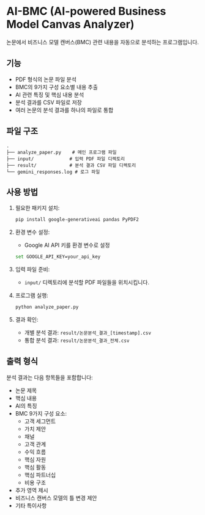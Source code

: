 # AI-BMC (AI-powered Business Model Canvas Analyzer)

논문에서 비즈니스 모델 캔버스(BMC) 관련 내용을 자동으로 분석하는 프로그램입니다.

## 기능

- PDF 형식의 논문 파일 분석
- BMC의 9가지 구성 요소별 내용 추출
- AI 관련 특징 및 핵심 내용 분석
- 분석 결과를 CSV 파일로 저장
- 여러 논문의 분석 결과를 하나의 파일로 통합

## 파일 구조

```
.
├── analyze_paper.py    # 메인 프로그램 파일
├── input/             # 입력 PDF 파일 디렉토리
├── result/            # 분석 결과 CSV 파일 디렉토리
└── gemini_responses.log # 로그 파일
```

## 사용 방법

1. 필요한 패키지 설치:
   ```bash
   pip install google-generativeai pandas PyPDF2
   ```

2. 환경 변수 설정:
   - Google AI API 키를 환경 변수로 설정
   ```bash
   set GOOGLE_API_KEY=your_api_key
   ```

3. 입력 파일 준비:
   - `input/` 디렉토리에 분석할 PDF 파일들을 위치시킵니다.

4. 프로그램 실행:
   ```bash
   python analyze_paper.py
   ```

5. 결과 확인:
   - 개별 분석 결과: `result/논문분석_결과_[timestamp].csv`
   - 통합 분석 결과: `result/논문분석_결과_전체.csv`

## 출력 형식

분석 결과는 다음 항목들을 포함합니다:

- 논문 제목
- 핵심 내용
- AI의 특징
- BMC 9가지 구성 요소:
  - 고객 세그먼트
  - 가치 제안
  - 채널
  - 고객 관계
  - 수익 흐름
  - 핵심 자원
  - 핵심 활동
  - 핵심 파트너십
  - 비용 구조
- 추가 영역 제시
- 비즈니스 캔버스 모델의 틀 변경 제안
- 기타 특이사항 